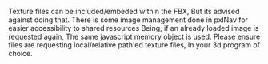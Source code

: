 Texture files can be included/embeded within the FBX,
  But its advised against doing that.
There is some image management done in pxlNav for easier accessibility to shared resources
  Being, if an already loaded image is requested again,
	  The same javascript memory object is used.
Please ensure files are requesting local/relative path'ed texture files,
  In your 3d program of choice.